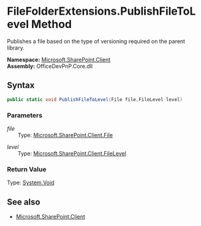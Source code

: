 # FileFolderExtensions.PublishFileToLevel Method  
Publishes a file based on the type of versioning required on the parent library.  

**Namespace:** [Microsoft.SharePoint.Client](Microsoft.SharePoint.Client.md)  
**Assembly:** OfficeDevPnP.Core.dll  
## Syntax
```C#
public static void PublishFileToLevel(File file,FileLevel level)
```
### Parameters
*file*  
&emsp;&emsp;Type: [Microsoft.SharePoint.Client.File](Microsoft.SharePoint.Client.File.md) 
&emsp;&emsp;  
  
*level*  
&emsp;&emsp;Type: [Microsoft.SharePoint.Client.FileLevel](Microsoft.SharePoint.Client.FileLevel.md) 
&emsp;&emsp;  
  
### Return Value
Type: [System.Void](System.Void.md  
)
## See also
- [Microsoft.SharePoint.Client](Microsoft.SharePoint.Client.md)
